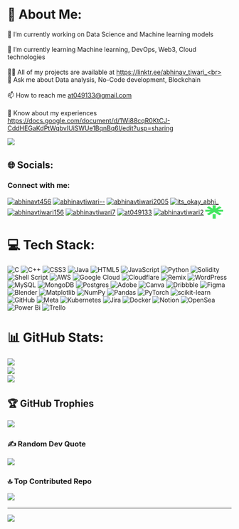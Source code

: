 # 💫 About Me:
🔭 I’m currently working on Data Science and Machine learning models<br><br>🌱 I’m currently learning Machine learning, DevOps, Web3, Cloud technologies<br><br>👨‍💻 All of my projects are available at https://linktr.ee/abhinav_tiwari_<br><br>💬 Ask me about Data analysis, No-Code development, Blockchain<br><br>📫 How to reach me at049133@gmail.com<br><br>📄 Know about my experiences https://docs.google.com/document/d/1Wi88cqR0KtCJ-CddHEGaKdPtWqbvIUiSWUe1BqnBq6I/edit?usp=sharing

<!-- Begin HubSpot Academy - SEO Badge -->
<div class='academy-badge'>
<a href='https://app.hubspot.com/academy/achievements/d8n4vkqb/en/1/abhinav-tiwari/seo' title='SEO'>
<img src='https://hubspot-credentials-na1.s3.amazonaws.com/prod/badges/user/f7a4489555434812bf4e64d0bf1f3850.png' />
</a>
</div>
<!-- End: HubSpot Academy - SEO Badge -->


## 🌐 Socials:
<h3 align="left">Connect with me:</h3>
<p align="left">
<a href="https://twitter.com/abhinavt456" target="blank"><img align="center" src="https://raw.githubusercontent.com/rahuldkjain/github-profile-readme-generator/master/src/images/icons/Social/twitter.svg" alt="abhinavt456" height="30" width="40" /></a>
<a href="https://linkedin.com/in/abhinavtiwari--" target="blank"><img align="center" src="https://raw.githubusercontent.com/rahuldkjain/github-profile-readme-generator/master/src/images/icons/Social/linked-in-alt.svg" alt="abhinavtiwari--" height="30" width="40" /></a>
<a href="https://kaggle.com/abhinavtiwari2005" target="blank"><img align="center" src="https://raw.githubusercontent.com/rahuldkjain/github-profile-readme-generator/master/src/images/icons/Social/kaggle.svg" alt="abhinavtiwari2005" height="30" width="40" /></a>
<a href="https://instagram.com/its_okay_abhi_" target="blank"><img align="center" src="https://raw.githubusercontent.com/rahuldkjain/github-profile-readme-generator/master/src/images/icons/Social/instagram.svg" alt="its_okay_abhi_" height="30" width="40" /></a>
<a href="https://dribbble.com/abhinavtiwari156" target="blank"><img align="center" src="https://raw.githubusercontent.com/rahuldkjain/github-profile-readme-generator/master/src/images/icons/Social/dribbble.svg" alt="abhinavtiwari156" height="30" width="40" /></a>
<a href="https://www.behance.net/abhinavtiwari7" target="blank"><img align="center" src="https://raw.githubusercontent.com/rahuldkjain/github-profile-readme-generator/master/src/images/icons/Social/behance.svg" alt="abhinavtiwari7" height="30" width="40" /></a>
<a href="https://www.hackerrank.com/at049133" target="blank"><img align="center" src="https://raw.githubusercontent.com/rahuldkjain/github-profile-readme-generator/master/src/images/icons/Social/hackerrank.svg" alt="at049133" height="30" width="40" /></a>
<a href="https://www.leetcode.com/abhinavtiwari2" target="blank"><img align="center" src="https://raw.githubusercontent.com/rahuldkjain/github-profile-readme-generator/master/src/images/icons/Social/leet-code.svg" alt="abhinavtiwari2" height="30" width="40" /></a>
<a href="https://linktr.ee/abhinav_tiwari_" target="blank"><img align="center" src="https://github.com/Abhinavtiwari-doit/Abhinavtiwari-doit/blob/main/linktree.svg" alt="abhinavtiwari2" height="30" width="40" /></a>
</p>

# 💻 Tech Stack:
![C](https://img.shields.io/badge/c-%2300599C.svg?style=flat&logo=c&logoColor=white) ![C++](https://img.shields.io/badge/c++-%2300599C.svg?style=flat&logo=c%2B%2B&logoColor=white) ![CSS3](https://img.shields.io/badge/css3-%231572B6.svg?style=flat&logo=css3&logoColor=white) ![Java](https://img.shields.io/badge/java-%23ED8B00.svg?style=flat&logo=openjdk&logoColor=white) ![HTML5](https://img.shields.io/badge/html5-%23E34F26.svg?style=flat&logo=html5&logoColor=white) ![JavaScript](https://img.shields.io/badge/javascript-%23323330.svg?style=flat&logo=javascript&logoColor=%23F7DF1E) ![Python](https://img.shields.io/badge/python-3670A0?style=flat&logo=python&logoColor=ffdd54) ![Solidity](https://img.shields.io/badge/Solidity-%23363636.svg?style=flat&logo=solidity&logoColor=white) ![Shell Script](https://img.shields.io/badge/shell_script-%23121011.svg?style=flat&logo=gnu-bash&logoColor=white) ![AWS](https://img.shields.io/badge/AWS-%23FF9900.svg?style=flat&logo=amazon-aws&logoColor=white) ![Google Cloud](https://img.shields.io/badge/GoogleCloud-%234285F4.svg?style=flat&logo=google-cloud&logoColor=white) ![Cloudflare](https://img.shields.io/badge/Cloudflare-F38020?style=flat&logo=Cloudflare&logoColor=white) ![Remix](https://img.shields.io/badge/remix-%23000.svg?style=flat&logo=remix&logoColor=white) ![WordPress](https://img.shields.io/badge/WordPress-%23117AC9.svg?style=flat&logo=WordPress&logoColor=white) ![MySQL](https://img.shields.io/badge/mysql-4479A1.svg?style=flat&logo=mysql&logoColor=white) ![MongoDB](https://img.shields.io/badge/MongoDB-%234ea94b.svg?style=flat&logo=mongodb&logoColor=white) ![Postgres](https://img.shields.io/badge/postgres-%23316192.svg?style=flat&logo=postgresql&logoColor=white) ![Adobe](https://img.shields.io/badge/adobe-%23FF0000.svg?style=flat&logo=adobe&logoColor=white) ![Canva](https://img.shields.io/badge/Canva-%2300C4CC.svg?style=flat&logo=Canva&logoColor=white) ![Dribbble](https://img.shields.io/badge/Dribbble-EA4C89?style=flat&logo=dribbble&logoColor=white) ![Figma](https://img.shields.io/badge/figma-%23F24E1E.svg?style=flat&logo=figma&logoColor=white) ![Blender](https://img.shields.io/badge/blender-%23F5792A.svg?style=flat&logo=blender&logoColor=white) ![Matplotlib](https://img.shields.io/badge/Matplotlib-%23ffffff.svg?style=flat&logo=Matplotlib&logoColor=black) ![NumPy](https://img.shields.io/badge/numpy-%23013243.svg?style=flat&logo=numpy&logoColor=white) ![Pandas](https://img.shields.io/badge/pandas-%23150458.svg?style=flat&logo=pandas&logoColor=white) ![PyTorch](https://img.shields.io/badge/PyTorch-%23EE4C2C.svg?style=flat&logo=PyTorch&logoColor=white) ![scikit-learn](https://img.shields.io/badge/scikit--learn-%23F7931E.svg?style=flat&logo=scikit-learn&logoColor=white) ![GitHub](https://img.shields.io/badge/github-%23121011.svg?style=flat&logo=github&logoColor=white) ![Meta](https://img.shields.io/badge/Meta-%230467DF.svg?style=flat&logo=Meta&logoColor=white) ![Kubernetes](https://img.shields.io/badge/kubernetes-%23326ce5.svg?style=flat&logo=kubernetes&logoColor=white) ![Jira](https://img.shields.io/badge/jira-%230A0FFF.svg?style=flat&logo=jira&logoColor=white) ![Docker](https://img.shields.io/badge/docker-%230db7ed.svg?style=flat&logo=docker&logoColor=white) ![Notion](https://img.shields.io/badge/Notion-%23000000.svg?style=flat&logo=notion&logoColor=white) ![OpenSea](https://img.shields.io/badge/OpenSea-%232081E2.svg?style=flat&logo=opensea&logoColor=white) ![Power Bi](https://img.shields.io/badge/power_bi-F2C811?style=flat&logo=powerbi&logoColor=black) ![Trello](https://img.shields.io/badge/Trello-%23026AA7.svg?style=flat&logo=Trello&logoColor=white)

# 📊 GitHub Stats:
![](https://github-readme-stats.vercel.app/api?username=Abhinavtiwari-doit&theme=tokyonight&hide_border=false&include_all_commits=true&count_private=true)<br/>
![](https://github-readme-streak-stats.herokuapp.com/?user=Abhinavtiwari-doit&theme=tokyonight&hide_border=false)<br/>
![](https://github-readme-stats.vercel.app/api/top-langs/?username=Abhinavtiwari-doit&theme=tokyonight&hide_border=false&include_all_commits=true&count_private=true&layout=compact)

## 🏆 GitHub Trophies
![](https://github-profile-trophy.vercel.app/?username=Abhinavtiwari-doit&theme=dark&no-frame=false&no-bg=true&margin-w=4)

### ✍️ Random Dev Quote
![](https://quotes-github-readme.vercel.app/api?type=horizontal&theme=dark)

### 🔝 Top Contributed Repo
![](https://github-contributor-stats.vercel.app/api?username=Abhinavtiwari-doit&limit=5&theme=dark&combine_all_yearly_contributions=true)

---
[![](https://visitcount.itsvg.in/api?id=Abhinavtiwari-doit&icon=0&color=1)](https://visitcount.itsvg.in)

<!-- Proudly created with GPRM ( https://gprm.itsvg.in ) -->
